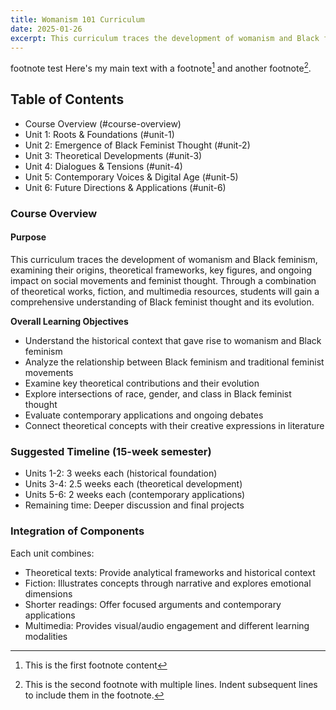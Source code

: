 ```yaml
---
title: Womanism 101 Curriculum
date: 2025-01-26
excerpt: This curriculum traces the development of womanism and Black feminism, examining their origins, theoretical frameworks, key figures, and ongoing impact on social movements and feminist thought. 
---
```


footnote test
Here's my main text with a footnote[^1] and another footnote[^2].

[^1]: This is the first footnote content
[^2]: This is the second footnote with multiple lines.
   Indent subsequent lines to include them in the footnote.

## Table of Contents
- Course Overview (#course-overview)
- Unit 1: Roots & Foundations (#unit-1)
- Unit 2: Emergence of Black Feminist Thought (#unit-2)
- Unit 3: Theoretical Developments (#unit-3)
- Unit 4: Dialogues & Tensions (#unit-4)
- Unit 5: Contemporary Voices & Digital Age (#unit-5)
- Unit 6: Future Directions & Applications (#unit-6)

### Course Overview 
#### Purpose

This curriculum traces the development of womanism and Black feminism, examining their origins, theoretical frameworks, key figures, and ongoing impact on social movements and feminist thought. Through a combination of theoretical works, fiction, and multimedia resources, students will gain a comprehensive understanding of Black feminist thought and its evolution.

**Overall Learning Objectives** 

- Understand the historical context that gave rise to womanism and Black feminism
- Analyze the relationship between Black feminism and traditional feminist movements
- Examine key theoretical contributions and their evolution
- Explore intersections of race, gender, and class in Black feminist thought
- Evaluate contemporary applications and ongoing debates
- Connect theoretical concepts with their creative expressions in literature

### Suggested Timeline (15-week semester)
- Units 1-2: 3 weeks each (historical foundation)
- Units 3-4: 2.5 weeks each (theoretical development)
- Units 5-6: 2 weeks each (contemporary applications)
- Remaining time: Deeper discussion and final projects


### Integration of Components
Each unit combines:
- Theoretical texts: Provide analytical frameworks and historical context
- Fiction: Illustrates concepts through narrative and explores emotional dimensions
- Shorter readings: Offer focused arguments and contemporary applications
- Multimedia: Provides visual/audio engagement and different learning modalities
